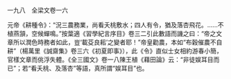 一九八　全梁文卷一六

元帝《耕種令》：“況三農務業，尚看夭桃敷水；四人有令，猶及落杏飛花。……不植燕頷，空候蟬鳴。”按葉適《習學紀言序目》卷三二引此數語而譏之曰：“帝之文章所以潤色時務者如此，豈‘載芟良耜’之變者耶！”帝皇勸農，本如“布穀催農不自耕”（楊萬里《誠齋集》卷三六《初夏即事》），此《令》直似士女相約游春小簡，官樣文章而佻浮失體。《全三國文》卷一八陳王植《藉田論》云：“非徒娱耳目而已”；若“看夭桃、及落杏”等語，真所謂“娱耳目”也。